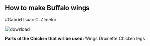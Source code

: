 ## How to make Buffalo wings
#Gabriel Isaac C. Almelor

![download](https://github.com/IsaakIsrael1936/IsaakIsrael1936.github.io/assets/152355398/ffc0d5fc-ea54-448f-962d-c5568608e493)

**Parts of the Chicken that will be used:**
Wings
Drumette 
Chicken legs

